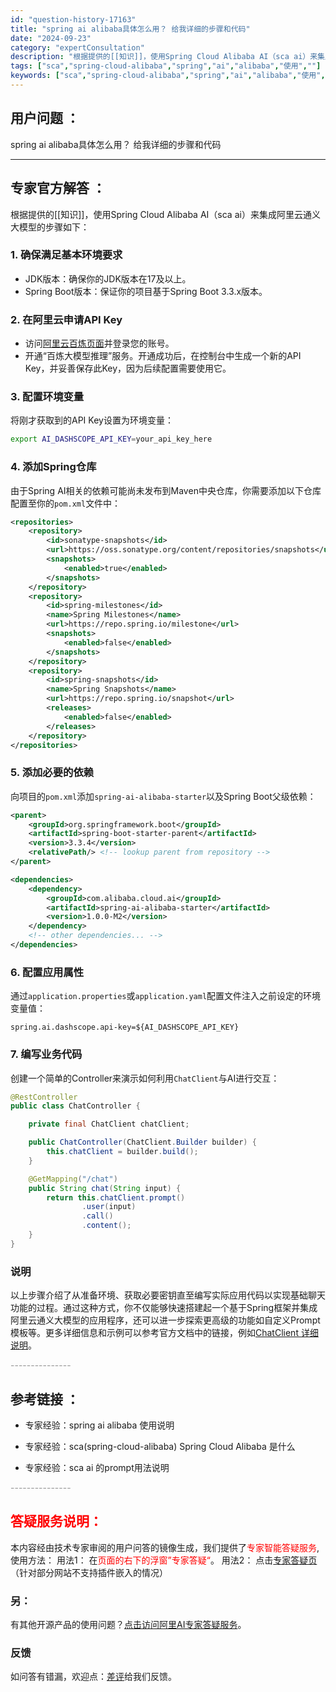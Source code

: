 ```yaml
---
id: "question-history-17163"
title: "spring ai alibaba具体怎么用？ 给我详细的步骤和代码"
date: "2024-09-23"
category: "expertConsultation"
description: "根据提供的[[知识]]，使用Spring Cloud Alibaba AI（sca ai）来集成阿里云通义大模型的步骤如下：### 1. 确保满足基本环境要求- JDK版本：确保你的JDK版本在17及以上。- Spring Boot版本：保证你的项目基于Spring Boot 3.3.x版本。###"
tags: ["sca","spring-cloud-alibaba","spring","ai","alibaba","使用",""]
keywords: ["sca","spring-cloud-alibaba","spring","ai","alibaba","使用",""]
---
```


## 用户问题 ： 
 spring ai alibaba具体怎么用？ 给我详细的步骤和代码  

---------------
## 专家官方解答 ：

根据提供的[[知识]]，使用Spring Cloud Alibaba AI（sca ai）来集成阿里云通义大模型的步骤如下：

### 1. 确保满足基本环境要求
- JDK版本：确保你的JDK版本在17及以上。
- Spring Boot版本：保证你的项目基于Spring Boot 3.3.x版本。

### 2. 在阿里云申请API Key
- 访问[阿里云百炼页面](https://www.aliyun.com/product/bailian)并登录您的账号。
- 开通“百炼大模型推理”服务。开通成功后，在控制台中生成一个新的API Key，并妥善保存此Key，因为后续配置需要使用它。

### 3. 配置环境变量
将刚才获取到的API Key设置为环境变量：
```bash
export AI_DASHSCOPE_API_KEY=your_api_key_here
```

### 4. 添加Spring仓库
由于Spring AI相关的依赖可能尚未发布到Maven中央仓库，你需要添加以下仓库配置至你的`pom.xml`文件中：
```xml
<repositories>
    <repository>
        <id>sonatype-snapshots</id>
        <url>https://oss.sonatype.org/content/repositories/snapshots</url>
        <snapshots>
            <enabled>true</enabled>
        </snapshots>
    </repository>
    <repository>
        <id>spring-milestones</id>
        <name>Spring Milestones</name>
        <url>https://repo.spring.io/milestone</url>
        <snapshots>
            <enabled>false</enabled>
        </snapshots>
    </repository>
    <repository>
        <id>spring-snapshots</id>
        <name>Spring Snapshots</name>
        <url>https://repo.spring.io/snapshot</url>
        <releases>
            <enabled>false</enabled>
        </releases>
    </repository>
</repositories>
```

### 5. 添加必要的依赖
向项目的`pom.xml`添加`spring-ai-alibaba-starter`以及Spring Boot父级依赖：
```xml
<parent>
    <groupId>org.springframework.boot</groupId>
    <artifactId>spring-boot-starter-parent</artifactId>
    <version>3.3.4</version>
    <relativePath/> <!-- lookup parent from repository -->
</parent>

<dependencies>
    <dependency>
        <groupId>com.alibaba.cloud.ai</groupId>
        <artifactId>spring-ai-alibaba-starter</artifactId>
        <version>1.0.0-M2</version>
    </dependency>
    <!-- other dependencies... -->
</dependencies>
```

### 6. 配置应用属性
通过`application.properties`或`application.yaml`配置文件注入之前设定的环境变量值：
```properties
spring.ai.dashscope.api-key=${AI_DASHSCOPE_API_KEY}
```

### 7. 编写业务代码
创建一个简单的Controller来演示如何利用`ChatClient`与AI进行交互：
```java
@RestController
public class ChatController {

    private final ChatClient chatClient;

    public ChatController(ChatClient.Builder builder) {
        this.chatClient = builder.build();
    }

    @GetMapping("/chat")
    public String chat(String input) {
        return this.chatClient.prompt()
                .user(input)
                .call()
                .content();
    }
}
```

### 说明
以上步骤介绍了从准备环境、获取必要密钥直至编写实际应用代码以实现基础聊天功能的过程。通过这种方式，你不仅能够快速搭建起一个基于Spring框架并集成阿里云通义大模型的应用程序，还可以进一步探索更高级的功能如自定义Prompt模板等。更多详细信息和示例可以参考官方文档中的链接，例如[ChatClient 详细说明](https://sca.aliyun.com/ai/tutorials/chat-client/)。


<font color="#949494">---------------</font> 


## 参考链接 ：

* 专家经验：spring ai alibaba 使用说明 
 
 * 专家经验：sca(spring-cloud-alibaba) Spring Cloud Alibaba 是什么 
 
 * 专家经验：sca ai 的prompt用法说明 


 <font color="#949494">---------------</font> 
 


## <font color="#FF0000">答疑服务说明：</font> 

本内容经由技术专家审阅的用户问答的镜像生成，我们提供了<font color="#FF0000">专家智能答疑服务</font>,使用方法：
用法1： 在<font color="#FF0000">页面的右下的浮窗”专家答疑“</font>。
用法2： 点击[专家答疑页](https://answer.opensource.alibaba.com/docs/intro)（针对部分网站不支持插件嵌入的情况）
### 另：


有其他开源产品的使用问题？[点击访问阿里AI专家答疑服务](https://answer.opensource.alibaba.com/docs/intro)。
### 反馈
如问答有错漏，欢迎点：[差评](https://ai.nacos.io/user/feedbackByEnhancerGradePOJOID?enhancerGradePOJOId=17164)给我们反馈。
